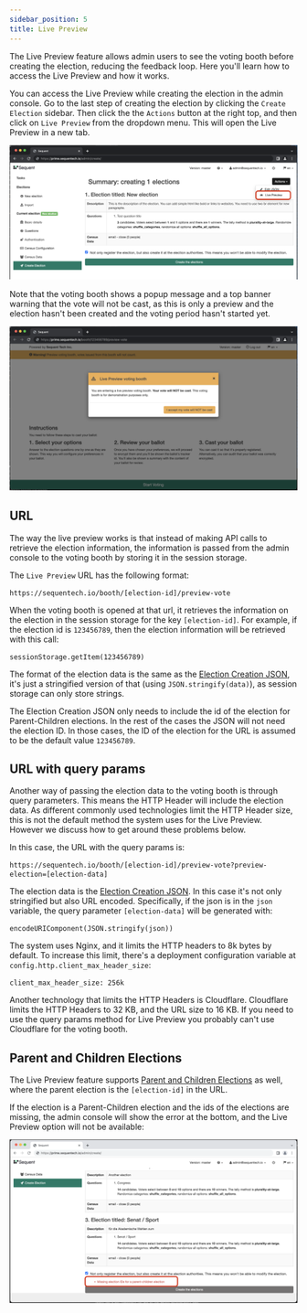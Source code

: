 ```yaml
---
sidebar_position: 5
title: Live Preview
---
```


The Live Preview feature allows admin users to see the voting booth before
creating the election, reducing the feedback loop. Here you'll learn how
to access the Live Preview and how it works.

You can access the  Live Preview while creating the election in the admin
console. Go to the last step of creating the election by clicking the
`Create Election` sidebar. Then click the the `Actions` button at the right
top, and then click on `Live Preview` from the dropdown menu. This will 
open the Live Preview in a new tab.

![Live preview menu](./assets/create-election-live-preview-action.png)

Note that the voting booth shows a popup message and a top banner warning
that the vote will not be cast, as this is only a preview and the election
hasn't been created and the voting period hasn't started yet.

![Live preview voting booth](./assets/live-preview-booth.png)


## URL

The way the live preview works is that instead of making API calls to retrieve
the election information, the information is passed from the admin console to
the voting booth by storing it in the session storage.

The `Live Preview` URL has the following format:

    https://sequentech.io/booth/[election-id]/preview-vote

When the voting booth is opened at that url, it retrieves the information on
the election in the session storage for the key `[election-id]`. For example,
if the election id is `123456789`, then the election information will be retrieved
with this call:

    sessionStorage.getItem(123456789)

The format of the election data is the same as the 
[Election Creation JSON](../reference/election-creation-json), it's just
a stringified version of that (using `JSON.stringify(data)`), as session storage
can only store strings.

The Election Creation JSON only needs to include the id of the election for
Parent-Children elections. In the rest of the cases the JSON will not need the
election ID. In those cases, the ID of the election for the URL is assumed to
be the default value `123456789`.

## URL with query params

Another way of passing the election data to the voting booth is through
query parameters. This means the HTTP Header will include the election data.
As different commonly used technologies limit the HTTP Header size, this is not
the default method the system uses for the Live Preview. However we discuss
how to get around these problems below.

In this case, the URL with the query params is:

    https://sequentech.io/booth/[election-id]/preview-vote?preview-election=[election-data]

The election data is the [Election Creation JSON](../reference/election-creation-json).
In this case it's not only stringified but also URL encoded. Specifically, if the json
is in the `json` variable, the query parameter `[election-data]` will be generated with:

    encodeURIComponent(JSON.stringify(json))

The system uses Nginx, and it limits the HTTP headers to 8k bytes by default.
To increase this limit, there's a deployment configuration variable at
`config.http.client_max_header_size`:

    client_max_header_size: 256k

Another technology that limits the HTTP Headers is Cloudflare. Cloudflare limits
the HTTP Headers to 32 KB, and the URL size to 16 KB. If you need to use the
query params method for Live Preview you probably can't use Cloudflare for the
voting booth.

## Parent and Children Elections

The Live Preview feature supports
[Parent and Children Elections](../guides/parent-and-children-elections/) 
as well, where the parent election is the `[election-id]` in the URL.

If the election is a Parent-Children election and the ids of the elections are
missing, the admin console will show the error at the bottom, and the
Live Preview option will not be available:

![Live preview error](./assets/create-election-live-preview-error.png)
